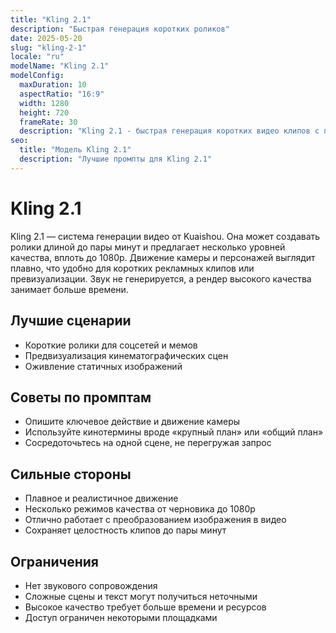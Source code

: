 ```yaml
---
title: "Kling 2.1"
description: "Быстрая генерация коротких роликов"
date: 2025-05-20
slug: "kling-2-1"
locale: "ru"
modelName: "Kling 2.1"
modelConfig:
  maxDuration: 10
  aspectRatio: "16:9"
  width: 1280
  height: 720
  frameRate: 30
  description: "Kling 2.1 - быстрая генерация коротких видео клипов с плавными движениями"
seo:
  title: "Модель Kling 2.1"
  description: "Лучшие промпты для Kling 2.1"
---
```


# Kling 2.1

Kling 2.1 — система генерации видео от Kuaishou. Она может создавать ролики
длиной до пары минут и предлагает несколько уровней качества, вплоть до 1080p.
Движение камеры и персонажей выглядит плавно, что удобно для коротких рекламных
клипов или превизуализации. Звук не генерируется, а рендер высокого качества
занимает больше времени.

## Лучшие сценарии
- Короткие ролики для соцсетей и мемов
- Предвизуализация кинематографических сцен
- Оживление статичных изображений

## Советы по промптам
- Опишите ключевое действие и движение камеры
- Используйте кинотермины вроде «крупный план» или «общий план»
- Сосредоточьтесь на одной сцене, не перегружая запрос

## Сильные стороны
- Плавное и реалистичное движение
- Несколько режимов качества от черновика до 1080p
- Отлично работает с преобразованием изображения в видео
- Сохраняет целостность клипов до пары минут

## Ограничения
- Нет звукового сопровождения
- Сложные сцены и текст могут получиться неточными
- Высокое качество требует больше времени и ресурсов
- Доступ ограничен некоторыми площадками
